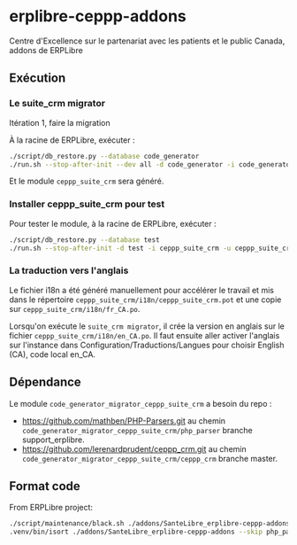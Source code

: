 # erplibre-ceppp-addons

Centre d'Excellence sur le partenariat avec les patients et le public Canada, addons de ERPLibre

## Exécution

### Le suite_crm migrator

Itération 1, faire la migration

À la racine de ERPLibre, exécuter :

```bash
./script/db_restore.py --database code_generator
./run.sh --stop-after-init --dev all -d code_generator -i code_generator_migrator_ceppp_suite_crm -u code_generator_migrator_ceppp_suite_crm
```

Et le module `ceppp_suite_crm` sera généré.

### Installer ceppp_suite_crm pour test

Pour tester le module, à la racine de ERPLibre, exécuter :

```bash
./script/db_restore.py --database test
./run.sh --stop-after-init -d test -i ceppp_suite_crm -u ceppp_suite_crm
```

### La traduction vers l'anglais

Le fichier i18n a été généré manuellement pour accélérer le travail et mis dans le
répertoire `ceppp_suite_crm/i18n/ceppp_suite_crm.pot` et une copie sur `ceppp_suite_crm/i18n/fr_CA.po`.

Lorsqu'on exécute le `suite_crm migrator`, il crée la version en anglais sur le fichier `ceppp_suite_crm/i18n/en_CA.po`.
Il faut ensuite aller activer l'anglais sur l'instance dans Configuration/Traductions/Langues pour choisir English (CA),
code local en_CA.

## Dépendance

Le module `code_generator_migrator_ceppp_suite_crm` a besoin du repo :

- https://github.com/mathben/PHP-Parsers.git au chemin `code_generator_migrator_ceppp_suite_crm/php_parser` branche
  support_erplibre.
- https://github.com/lerenardprudent/ceppp_crm.git au chemin `code_generator_migrator_ceppp_suite_crm/ceppp_crm` branche
  master.

## Format code

From ERPLibre project:

```bash
./script/maintenance/black.sh ./addons/SanteLibre_erplibre-ceppp-addons/ --extend-exclude "/(php_parser/*|ceppp_crm)/"
.venv/bin/isort ./addons/SanteLibre_erplibre-ceppp-addons --skip php_parser --skip ceppp_crm
```
